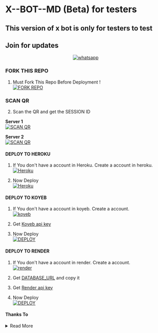 # X--BOT--MD (Beta) for testers
## This version of x bot is only for testers to test

## Join for updates 
<p align="center">

  <a aria-label="Join our channel" href="https://whatsapp.com/channel/0029Va9ZOf36rsR1Ym7O2x00" target="_blank">
    <img alt="whatsapp" src="https://img.shields.io/badge/Join Group-25D366?style=for-the-badge&logo=whatsapp&logoColor=white" />
  </a>

### FORK THIS REPO

1. Must Fork This Repo Before Deployment !
   <br> 
<a href="https://github.com/A-S-W-I-N-S-P-A-R-K-Y/X--BOT--MD/fork"><img title="FORK REPO" src="https://img.shields.io/badge/FORK REPO-h?color=black&style=for-the-badge&logo=stackshare"></a>



### SCAN QR

2. Scan the QR and get the SESSION ID
   <br>
   
**Server 1**  
<a href='https://x-bot-md-qr.koyeb.app' target="_blank">
    <img alt='SCAN QR' src='https://img.shields.io/badge/Scan_qr-100000?style=for-the-badge&logo=scan&logoColor=white&labelColor=black&color=black'/>
</a>

**Server 2**  
<a href='https://x-bot-md-qr.koyeb.app' target="_blank">
    <img alt='SCAN QR' src='https://img.shields.io/badge/Scan_qr-100000?style=for-the-badge&logo=scan&logoColor=white&labelColor=black&color=black'/>
</a>

#### DEPLOY TO HEROKU 

1. If You don't have a account in Heroku. Create a account in heroku.
    <br>
<a href='https://signup.heroku.com/' target="_blank"><img alt='Heroku' src='https://img.shields.io/badge/-Create-black?style=for-the-badge&logo=heroku&logoColor=white'/></a>

2. Now Deploy
    <br>
<a href='https://dashboard.heroku.com/new?template=https://github.com/A-S-W-I-N-S-P-A-R-K-Y/X--BOT--MD' target="_blank"><img alt='Heroku' src='https://img.shields.io/badge/-Deploy-black?style=for-the-badge&logo=heroku&logoColor=white'/></a>

#### DEPLOY TO KOYEB 

1. If You don't have a account in koyeb. Create a account.
    <br>
<a href='https://app.koyeb.com/auth/signup' target="_blank"><img alt='koyeb' src='https://img.shields.io/badge/-Create-black?style=for-the-badge&logo=koyeb'/></a>

2. Get [Koyeb api key](https://app.koyeb.com/settings/api)

4. Now Deploy
    <br>
<a href='https://app.koyeb.com/services/deploy?type=git&repository=github.com/A-S-W-I-N-S-P-A-R-K-Y/X--BOT--MD&branch=main&name=xbotmd&builder=dockerfile&env[SESSION_ID]=&env[WORK_TYPE]=public&env[HANDLERS]=.&env[BOT_INFO]=X-BOT-MD;ASWIN%20SPARKY;https://i.imgur.com/QH7T7u9.jpeg&env[SUDO]=917012984396&env[STICKER_DATA]=SPARKY&env[DATABASE_URL]&env[KOYEB_SERVICE_NAME]=xbotmd&env[KOYEB_API_KEY]' target="_blank"><img alt='DEPLOY' src='https://img.shields.io/badge/-DEPLOY-black?style=for-the-badge&logo=koyeb'/></a>

#### DEPLOY TO RENDER 

1. If You don't have a account in render. Create a account.
    <br>
<a href='https://dashboard.render.com/register' target="_blank"><img alt='render' src='https://img.shields.io/badge/-Create-black?style=for-the-badge&logo=render&logoColor=white'/></a>

2. Get [DATABASE_URL](https://dashboard.render.com) and copy it

3. Get [Render api key](https://dashboard.render.com/u/settings#api-keys)


4. Now Deploy
    <br>
<a href='https://dashboard.render.com/web/new' target="_blank"><img alt='DEPLOY' src='https://img.shields.io/badge/-DEPLOY-black?style=for-the-badge&logo=render&logoColor=white'/></a>


#### Thanks To

<details close>
<summary>Read More</summary>

<br>
Beta testers



* [`RUSH MASTER`](https://github.com/RUSH-MASTER)
 </details>

